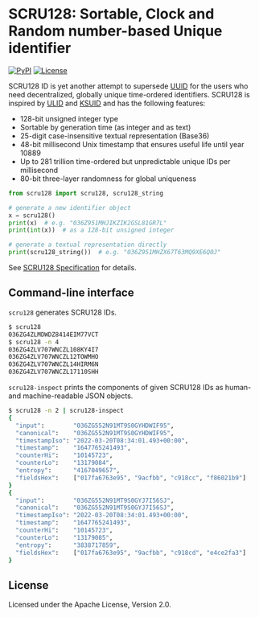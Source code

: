 # SCRU128: Sortable, Clock and Random number-based Unique identifier

[![PyPI](https://img.shields.io/pypi/v/scru128)](https://pypi.org/project/scru128/)
[![License](https://img.shields.io/pypi/l/scru128)](https://github.com/scru128/python/blob/main/LICENSE)

SCRU128 ID is yet another attempt to supersede [UUID] for the users who need
decentralized, globally unique time-ordered identifiers. SCRU128 is inspired by
[ULID] and [KSUID] and has the following features:

- 128-bit unsigned integer type
- Sortable by generation time (as integer and as text)
- 25-digit case-insensitive textual representation (Base36)
- 48-bit millisecond Unix timestamp that ensures useful life until year 10889
- Up to 281 trillion time-ordered but unpredictable unique IDs per millisecond
- 80-bit three-layer randomness for global uniqueness

```python
from scru128 import scru128, scru128_string

# generate a new identifier object
x = scru128()
print(x)  # e.g. "036Z951MHJIKZIK2GSL81GR7L"
print(int(x))  # as a 128-bit unsigned integer

# generate a textual representation directly
print(scru128_string())  # e.g. "036Z951MHZX67T63MQ9XE6Q0J"
```

See [SCRU128 Specification] for details.

[uuid]: https://en.wikipedia.org/wiki/Universally_unique_identifier
[ulid]: https://github.com/ulid/spec
[ksuid]: https://github.com/segmentio/ksuid
[scru128 specification]: https://github.com/scru128/spec

## Command-line interface

`scru128` generates SCRU128 IDs.

```bash
$ scru128
036ZG4ZLMDWDZ8414EIM77VCT
$ scru128 -n 4
036ZG4ZLV707WNCZL108KY4I7
036ZG4ZLV707WNCZL12TOWMHO
036ZG4ZLV707WNCZL14HIRM6N
036ZG4ZLV707WNCZL17110SHH
```

`scru128-inspect` prints the components of given SCRU128 IDs as human- and
machine-readable JSON objects.

```bash
$ scru128 -n 2 | scru128-inspect
{
  "input":        "036ZG552N91MT9S0GYHDWIF95",
  "canonical":    "036ZG552N91MT9S0GYHDWIF95",
  "timestampIso": "2022-03-20T08:34:01.493+00:00",
  "timestamp":    "1647765241493",
  "counterHi":    "10145723",
  "counterLo":    "13179084",
  "entropy":      "4167049657",
  "fieldsHex":    ["017fa6763e95", "9acfbb", "c918cc", "f86021b9"]
}
{
  "input":        "036ZG552N91MT9S0GYJ7I56SJ",
  "canonical":    "036ZG552N91MT9S0GYJ7I56SJ",
  "timestampIso": "2022-03-20T08:34:01.493+00:00",
  "timestamp":    "1647765241493",
  "counterHi":    "10145723",
  "counterLo":    "13179085",
  "entropy":      "3838717859",
  "fieldsHex":    ["017fa6763e95", "9acfbb", "c918cd", "e4ce2fa3"]
}
```

## License

Licensed under the Apache License, Version 2.0.
